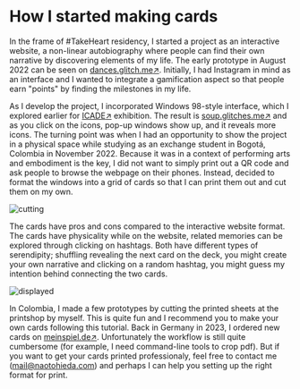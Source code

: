 How I started making cards
========

In the frame of #TakeHeart residency, I started a project as an interactive website, a non-linear autobiography where people can find their own narrative by discovering elements of my life. The early prototype in August 2022 can be seen on [dances.glitch.me:arrow_upper_right:](https://dances.glitch.me). Initially, I had Instagram in mind as an interface and I wanted to integrate a gamification aspect so that people earn "points" by finding the milestones in my life.

As I develop the project, I incorporated Windows 98-style interface, which I explored earlier for [ICADE:arrow_upper_right:](https://icade-test.glitch.me/) exhibition. The result is [soup.glitches.me:arrow_upper_right:](https://soup.glitches.me) and as you click on the icons, pop-up windows show up, and it reveals more icons. The turning point was when I had an opportunity to show the project in a physical space while studying as an exchange student in Bogotá, Colombia in November 2022. Because it was in a context of performing arts and embodiment is the key, I did not want to simply print out a QR code and ask people to browse the webpage on their phones. Instead, decided to format the windows into a grid of cards so that I can print them out and cut them on my own.

![cutting](https://cdn.glitch.global/61984d65-52b6-418b-b420-2547b4acca3d/2022-11-19-print.jpg?v=1693909433313)

The cards have pros and cons compared to the interactive website format. The cards have physicality while on the website, related memories can be explored through clicking on hashtags. Both have different types of serendipity; shuffling revealing the next card on the deck, you might create your own narrative and clicking on a random hashtag, you might guess my intention behind connecting the two cards.

![displayed](https://cdn.glitch.global/61984d65-52b6-418b-b420-2547b4acca3d/2022-11-20-print.jpg?v=1693909433313)

In Colombia, I made a few prototypes by cutting the printed sheets at the printshop by myself. This is quite fun and I recommend you to make your own cards following this tutorial. Back in Germany in 2023, I ordered new cards on [meinspiel.de:arrow_upper_right:](https://meinspiel.de). Unfortunately the workflow is still quite cumbersome (for example, I need command-line tools to crop pdf). But if you want to get your cards printed professionaly, feel free to contact me (mail@naotohieda.com) and perhaps I can help you setting up the right format for print.
